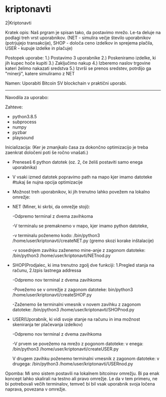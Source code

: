 # kriptonavti

2|Kriptonavti 

Kratek opis:
Naš prgram je spisan tako, da postavimo mrežo. Le-ta deluje na podlagi treh vrst uporabnikov. 
(NET - simulira večje število uporabnikov (potrjujejo transakcije), SHOP - določa ceno izdelkov in sprejema plačila, USER - kupuje izdelke in plačuje)

Postopek uporabe:
1.) Postavimo 3 uporabnike
2.) Poskeniramo izdelke, ki jih kupec hoče kupiti
3.) Zaključimo nakup
4.) Izberemo naslov trgovine kateri želimo nakazati sredstva
5.) Izvrši se prenos sredstev, potrdijo ga "minerji", katere simuliramo z NET

Namen:
Uporabiti Bitcoin SV blockchain v praktični uporabi.



--------------
Navodila za uporabo:

Zahteve: 
- python3.8.5
- subprocess
- numpy
- pyzbar
- playsound

Inicializacija:
(Ker je zmanjkalo časa za dokončno optimizacijo je treba zaenkrat določeni poti še ročno vnašati.)

- Preneseš 6 python datotek (oz. 2, če želiš postaviti samo enega uporabnika)

- V vsaki izmed datotek popravimo path na mapo kjer imamo datoteke #tukaj še nujna opcija optimizacije

- Možnost treh uporabnikov, ki jih trenutno lahko povežem na lokalno omrežje:

- NET (Miner, ki skrbi, da omrežje stoji):

 	-Odpremo terminal z dvema zavihkoma

	-V terminalu se premaknemo v mapo, kjer imamo python datoteke,

	-v terminalu poženemo kodo: 
		/bin/python3 /home/user/kriptonavti/createNET.py
		(gremo skozi korake inštalacije)

 	-v sosednjem zavihku zaženemo mine-anje z zagonom datoteke: 
		/bin/python3 /home/user/kriptonavti/NETnod.py

- SHOP(Prodjalec, ki ima trenutno zgolj dve funkciji: 1.Pregled stanja na računu, 2.Izpis lastnega addressa

	-Odpremo nov terminal z dvema zavihkoma
	
	-Povežemo se v omrežje z zagonom datoteke:
		bin/python3 /home/user/kriptonavti/createSHOP.py

	-Zaženemo še terminalni vmesnik v novem zavihku z zagonom datoteke:
		/bin/python3 /home/user/kriptonavti/SHOPnod.py

- USER(Uporabnik, ki vidi svoje stanje na računu in ima možnost skeniranja ter plačevanja izdelkov)

	-Odpremo nov terminal z dvema zavihkoma
	
	-V prvem se povežemo na mrežo z pogonom datoteke:
		v enega: /bin/python3 /home/user/kriptonavti/createUSER.py

	V drugem zavihku poženemo terminalni vmesnik z zagonom datoteke:
		v drugega: /bin/python3 /home/user/kriptonavti/USERnod.py


Opomba:
Mi smo sistem postavili na lokalnem bitcoinsv omrežju. Bi pa enak koncept lahko skalirali na testno ali pravo omrežje.
Le da v tem primeru, ne bi potrebovali večih terminalov, temveč bi bil vsak uporabnik svoja ločena naprava, povezana v omrežje.
